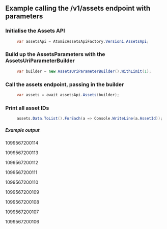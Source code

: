 ## Example calling the /v1/assets endpoint with parameters
 ### Initialise the Assets API
```csharp
     var assetsApi = AtomicAssetsApiFactory.Version1.AssetsApi;
```
 
 ### Build up the AssetsParameters with the AssetsUriParameterBuilder
```csharp
     var builder = new AssetsUriParameterBuilder().WithLimit(1);
```
 
 ### Call the assets endpoint, passing in the builder
```csharp
     var assets = await assetsApi.Assets(builder);
```
 
 ### Print all asset IDs
```csharp
     assets.Data.ToList().ForEach(a => Console.WriteLine(a.AssetId));
```

##### Example output
 
1099567200114

1099567200113

1099567200112

1099567200111

1099567200110

1099567200109

1099567200108

1099567200107

1099567200106
